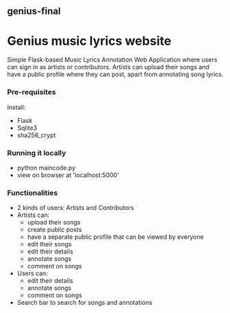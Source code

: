 ## genius-final
# **Genius music lyrics website**
Simple Flask-based Music Lyrics Annotation Web Application where users can sign in as artists or contributors. Artists can upload their songs and have a public profile where they can post, apart from annotating song lyrics. 

### Pre-requisites
Install:
 * Flask
 * Sqlite3
 * sha256_crypt
  
### Running it locally
* python maincode.py
* view on browser at 'localhost:5000'

### Functionalities
* 2 kinds of users: Artists and Contributors
* Artists can:
  * upload their songs
  * create public posts
  * have a separate public profile that can be viewed by everyone
  * edit their songs
  * edit their details
  * annotate songs
  * comment on songs
* Users can:
  * edit their details
  * annotate songs
  * comment on songs
* Search bar to search for songs and annotations
